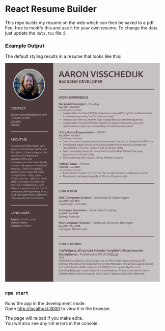 # React Resume Builder

This repo builds my resume on the web which can then be saved to a pdf. Feel free to modify this and use it for your own resume. To change the data just update the `data.tsx` file :)

### Example Output

The default styling results in a resume that looks like this:

![alt text](example/react-resume.png "Example")


### `npm start`

Runs the app in the development mode.\
Open [http://localhost:3000](http://localhost:3000) to view it in the browser.

The page will reload if you make edits.\
You will also see any lint errors in the console.

